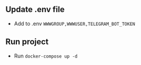 ## Update .env file
* Add to .env `WWWGROUP,WWWUSER,TELEGRAM_BOT_TOKEN`
## Run project
* Run `docker-compose up -d`
